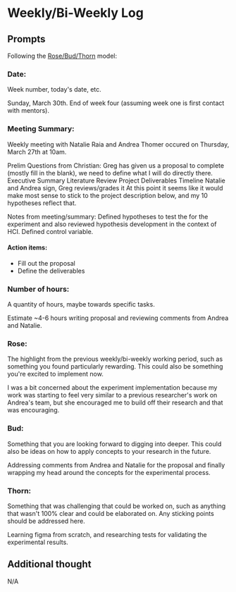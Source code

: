 
# Weekly/Bi-Weekly Log

## Prompts
Following the [Rose/Bud/Thorn](https://www.panoramaed.com/blog/rose-bud-thorn-activity-and-worksheet#:~:text=%22Rose%2C%20Bud%2C%20Thorn%22%20is%20a%20mindful%20design%2D,day%2C%20week%2C%20or%20month.) model:

### Date: 
Week number, today's date, etc. 

Sunday, March 30th. End of week four (assuming week one is first contact with mentors).

### Meeting Summary:
Weekly meeting with Natalie Raia and Andrea Thomer occured on Thursday, March 27th at 10am. 

Prelim Questions from Christian:
Greg has given us a proposal to complete (mostly fill in the blank), we need to define what I will do directly there. 
Executive Summary
Literature Review
Project Deliverables
Timeline
Natalie and Andrea sign, Greg reviews/grades it
At this point it seems like it would make most sense to stick to the project description below, and my 10 hypotheses reflect that. 

Notes from meeting/summary:
Defined hypotheses to test the for the experiment and also reviewed hypothesis development in the context of HCI.
Defined control variable.



#### Action items:
- Fill out the proposal
- Define the deliverables


### Number of hours: 
A quantity of hours, maybe towards specific tasks. 

Estimate ~4-6 hours writing proposal and reviewing comments from Andrea and Natalie.

### Rose:
The highlight from the previous weekly/bi-weekly working period, such as something you found particularly rewarding. This could also be something you're excited to implement now.

I was a bit concerned about the experiment implementation because my work was starting to feel very similar to a previous researcher's work on Andrea's team, but she encouraged me to build off their research and that was encouraging.

### Bud: 
Something that you are looking forward to digging into deeper. This could also be ideas on how to apply concepts to your research in the future. 

Addressing comments from Andrea and Natalie for the proposal and finally wrapping my head around the concepts for the experimental process.

### Thorn: 
Something that was challenging that could be worked on, such as anything that wasn't 100% clear and could be elaborated on. Any sticking points should be addressed here. 

Learning figma from scratch, and researching tests for validating the experimental results.

## Additional thought
N/A
